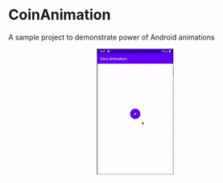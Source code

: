 # CoinAnimation
A sample project to demonstrate power of Android animations

<p align="center">
    <img src="demo/animation.gif" alt="Coin Animation" width="30%"/>
</p>
